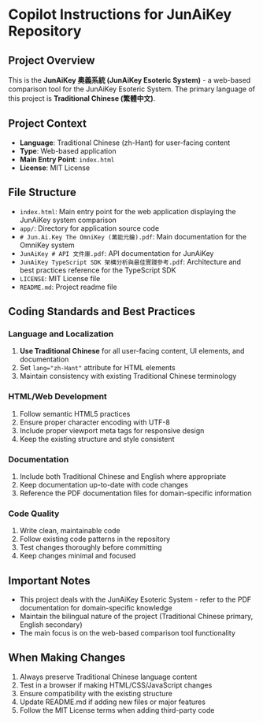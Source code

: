 # Copilot Instructions for JunAiKey Repository

## Project Overview

This is the **JunAiKey 奧義系統 (JunAiKey Esoteric System)** - a web-based comparison tool for the JunAiKey Esoteric System. The primary language of this project is **Traditional Chinese (繁體中文)**.

## Project Context

- **Language**: Traditional Chinese (zh-Hant) for user-facing content
- **Type**: Web-based application
- **Main Entry Point**: `index.html`
- **License**: MIT License

## File Structure

- `index.html`: Main entry point for the web application displaying the JunAiKey system comparison
- `app/`: Directory for application source code
- `# Jun.Ai.Key The OmniKey (萬能元鑰).pdf`: Main documentation for the OmniKey system
- `JunAiKey # API 文件庫.pdf`: API documentation for JunAiKey
- `JunAiKey TypeScript SDK 架構分析與最佳實踐參考.pdf`: Architecture and best practices reference for the TypeScript SDK
- `LICENSE`: MIT License file
- `README.md`: Project readme file

## Coding Standards and Best Practices

### Language and Localization

1. **Use Traditional Chinese** for all user-facing content, UI elements, and documentation
2. Set `lang="zh-Hant"` attribute for HTML elements
3. Maintain consistency with existing Traditional Chinese terminology

### HTML/Web Development

1. Follow semantic HTML5 practices
2. Ensure proper character encoding with UTF-8
3. Include proper viewport meta tags for responsive design
4. Keep the existing structure and style consistent

### Documentation

1. Include both Traditional Chinese and English where appropriate
2. Keep documentation up-to-date with code changes
3. Reference the PDF documentation files for domain-specific information

### Code Quality

1. Write clean, maintainable code
2. Follow existing code patterns in the repository
3. Test changes thoroughly before committing
4. Keep changes minimal and focused

## Important Notes

- This project deals with the JunAiKey Esoteric System - refer to the PDF documentation for domain-specific knowledge
- Maintain the bilingual nature of the project (Traditional Chinese primary, English secondary)
- The main focus is on the web-based comparison tool functionality

## When Making Changes

1. Always preserve Traditional Chinese language content
2. Test in a browser if making HTML/CSS/JavaScript changes
3. Ensure compatibility with the existing structure
4. Update README.md if adding new files or major features
5. Follow the MIT License terms when adding third-party code
